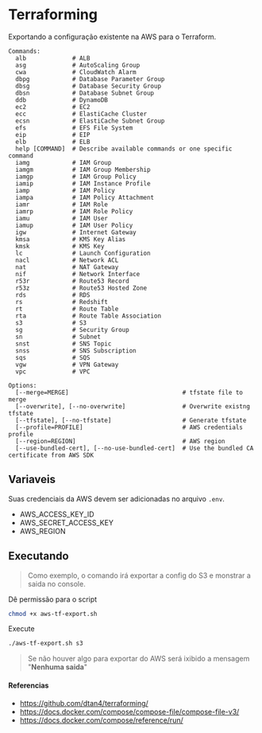 # Terraforming

Exportando a configuração existente na AWS para o Terraform.

```text
Commands:
  alb             # ALB
  asg             # AutoScaling Group
  cwa             # CloudWatch Alarm
  dbpg            # Database Parameter Group
  dbsg            # Database Security Group
  dbsn            # Database Subnet Group
  ddb             # DynamoDB
  ec2             # EC2
  ecc             # ElastiCache Cluster
  ecsn            # ElastiCache Subnet Group
  efs             # EFS File System
  eip             # EIP
  elb             # ELB
  help [COMMAND]  # Describe available commands or one specific command
  iamg            # IAM Group
  iamgm           # IAM Group Membership
  iamgp           # IAM Group Policy
  iamip           # IAM Instance Profile
  iamp            # IAM Policy
  iampa           # IAM Policy Attachment
  iamr            # IAM Role
  iamrp           # IAM Role Policy
  iamu            # IAM User
  iamup           # IAM User Policy
  igw             # Internet Gateway
  kmsa            # KMS Key Alias
  kmsk            # KMS Key
  lc              # Launch Configuration
  nacl            # Network ACL
  nat             # NAT Gateway
  nif             # Network Interface
  r53r            # Route53 Record
  r53z            # Route53 Hosted Zone
  rds             # RDS
  rs              # Redshift
  rt              # Route Table
  rta             # Route Table Association
  s3              # S3
  sg              # Security Group
  sn              # Subnet
  snst            # SNS Topic
  snss            # SNS Subscription
  sqs             # SQS
  vgw             # VPN Gateway
  vpc             # VPC

Options:
  [--merge=MERGE]                                # tfstate file to merge
  [--overwrite], [--no-overwrite]                # Overwrite existng tfstate
  [--tfstate], [--no-tfstate]                    # Generate tfstate
  [--profile=PROFILE]                            # AWS credentials profile
  [--region=REGION]                              # AWS region
  [--use-bundled-cert], [--no-use-bundled-cert]  # Use the bundled CA certificate from AWS SDK
```
## Variaveis

Suas credenciais da AWS devem ser adicionadas no arquivo `.env`.

- AWS_ACCESS_KEY_ID
- AWS_SECRET_ACCESS_KEY
- AWS_REGION

## Executando

>Como exemplo, o comando irá exportar a config do S3 e monstrar a saida no console.

Dê permissão para o script
```bash
chmod +x aws-tf-export.sh
```
Execute
```bash
./aws-tf-export.sh s3
```
>Se não houver algo para exportar do AWS será ixibido a mensagem "**Nenhuma saida**"


#### Referencias
- https://github.com/dtan4/terraforming/
- https://docs.docker.com/compose/compose-file/compose-file-v3/
- https://docs.docker.com/compose/reference/run/
